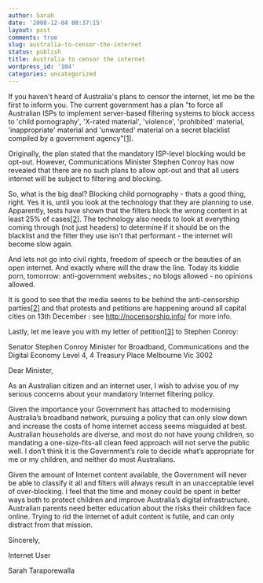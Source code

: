 ```yaml
---
author: Sarah
date: '2008-12-04 08:37:15'
layout: post
comments: true
slug: australia-to-censor-the-internet
status: publish
title: Australia to censor the internet
wordpress_id: '104'
categories: uncategorized
---
```


If you haven't heard of Australia's plans to censor the internet, let me be the first to inform you. The current government has a plan "to force all Australian ISPs to implement server-based filtering systems to block access to 'child pornography', 'X-rated material', 'violence', 'prohibited' material, 'inappropriate' material and 'unwanted' material on a secret blacklist compiled by a government agency"<a href="http://libertus.net/censor/ispfiltering-au-govplan.html">[1]</a>.  

<em></em>Originally, the plan stated that the mandatory ISP-level blocking would be opt-out. However, Communications Minister Stephen Conroy has now revealed that there are no such plans to allow opt-out and that all users internet will be subject to filtering and blocking.

So, what is the big deal? Blocking child pornography - thats a good thing, right. Yes it is, until you look at the technology that they are planning to use. Apparently, tests have shown that the filters block the wrong content in at least 25% of cases<a href="http://www.news.com.au/technology/story/0,28348,24750766-5014239,00.html">[2]</a>. The technology also needs to look at everything coming through (not just headers) to determine if it should be on the blacklist and the filter they use isn't that performant - the internet will become slow again.

And lets not go into civil rights, freedom of speech or the beauties of an open internet. And exactly where will the draw the line. Today its kiddie porn, tomorrow: anti-government websites.; no blogs allowed - no opinions allowed. 

It is good to see that the media seems to be behind the anti-censorship parties<a href="http://www.news.com.au/technology/story/0,28348,24750766-5014239,00.html">[2]</a> and that protests and petitions are happening around all capital cities on 13th December : see <a title="No censorship" href="http://nocensorship.info/">http://nocensorship.info/ </a>for more info.

Lastly, let me leave you with my letter of petition<a href="http://nocensorship.info/main/?page_id=89">[3]</a> to Stephen Conroy:

Senator Stephen Conroy
Minister for Broadband, Communications and the Digital Economy
Level 4, 4 Treasury Place
Melbourne Vic 3002

Dear Minister,

As an Australian citizen and an internet user, I wish to advise you of my serious concerns about your mandatory Internet filtering policy.

Given the importance your Government has attached to modernising Australia’s broadband network, pursuing a policy that can only slow down and increase the costs of home internet access seems misguided at best. Australian households are diverse, and most do not have young children, so mandating a one-size-fits-all clean feed approach will not serve the public well. I don’t think it is the Government’s role to decide what’s appropriate for me or my children, and neither do most Australians.

Given the amount of Internet content available, the Government will never be able to classify it all and filters will always result in an unacceptable level of over-blocking. I feel that the time and money could be spent in better ways both to protect children and improve Australia’s digital infrastructure. Australian parents need better education about the risks their children face online. Trying to rid the Internet of adult content is futile, and can only distract from that mission.

Sincerely,

Internet User

Sarah Taraporewalla
